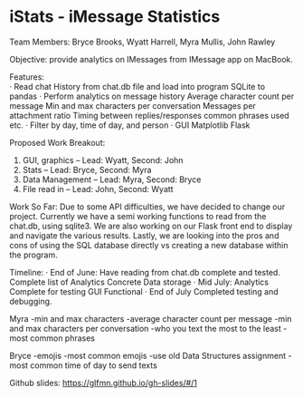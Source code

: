 # iStats - iMessage Statistics

Team Members: Bryce Brooks, Wyatt Harrell, Myra Mullis, John Rawley

Objective: provide analytics on IMessages from IMessage app on MacBook. 

Features:         
  · Read chat History from chat.db file and load into program
	SQLite to pandas 
  · Perform analytics on message history
	Average character count per message 
	Min and max characters per conversation 
	Messages per attachment ratio 
	Timing between replies/responses 
	common phrases used
	etc. 
  · Filter by day, time of day, and person 
  · GUI
	Matplotlib
	Flask
	
Proposed Work Breakout:
1.	GUI, graphics – Lead: Wyatt, Second: John  
2.	Stats – Lead: Bryce, Second: Myra
3.	Data Management – Lead: Myra, Second: Bryce
4.	File read in – Lead: John, Second: Wyatt  

Work So Far:
Due to some API difficulties, we have decided to change our project. Currently we have a semi working functions to read from the chat.db, using sqlite3. We are also working on our Flask front end to display and navigate the various results. Lastly, we are looking into the pros and cons of using the SQL database directly vs creating a new database within the program. 

Timeline:
  · End of June:
  	Have reading from chat.db complete and tested. 
	Complete list of Analytics
	Concrete Data storage
  · Mid July:
	Analytics Complete for testing
	GUI Functional 
  · End of July
	Completed testing and debugging. 
	
Myra
	-min and max characters 
	-average character count per message
	-min and max characters per conversation
	-who you text the most to the least
	-most common phrases

Bryce
	-emojis
	-most common emojis
	-use old Data Structures assignment 
	-most common time of day to send texts


Github slides: https://glfmn.github.io/gh-slides/#/1
